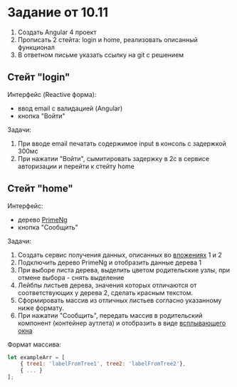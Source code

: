 # Задание от 10.11

1. Создать Angular 4 проект
1. Прописать 2 стейта: login и home, реализовать описанный функционал
1. В ответном письме указать ссылку на git с решением

## Стейт "login"

Интерфейс (Reactive форма):

- ввод email с валидацией (Angular)
- кнопка "Войти"

Задачи:

1. При вводе email печатать содержимое input в консоль с задержкой 300мс
1. При нажатии "Войти", сымитировать задержку в 2с в сервисе авторизации и перейти к стейту home

## Стейт "home"

Интерфейс:

- дерево [PrimeNg](https://www.primefaces.org/primeng/#/tree)
- кнопка "Сообщить"

Задачи:

1. Создать сервис получения данных, описанных во [вложениях](attachment) 1 и 2 
1. Подключить дерево PrimeNg и отобразить данные дерева 1
1. При выборе листа дерева, выделить цветом родительские узлы, при отмене выбора - снять выделение
1. Лейблы листьев дерева, значения которых отличаются от соответствующих у дерева 2, сделать красным текстом. 
1. Сформировать массив из отличных листьев согласно указанному ниже формату.
1. При нажатии "Сообщить", передать массив в родительский компонент (контейнер аутлета) и отобразить в виде [всплывающего окна ](https://www.primefaces.org/primeng/#/dialog)

Формат массива:

```javascript
let exampleArr = [
	{ tree1: 'labelFromTree1', tree2: 'labelFromTree2'},
	{ ... }
];
```